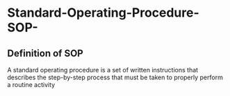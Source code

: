 # Standard-Operating-Procedure-SOP-
## Definition of SOP
A standard operating procedure is a set of written instructions that describes the step-by-step process that must be taken to properly perform a routine activity
